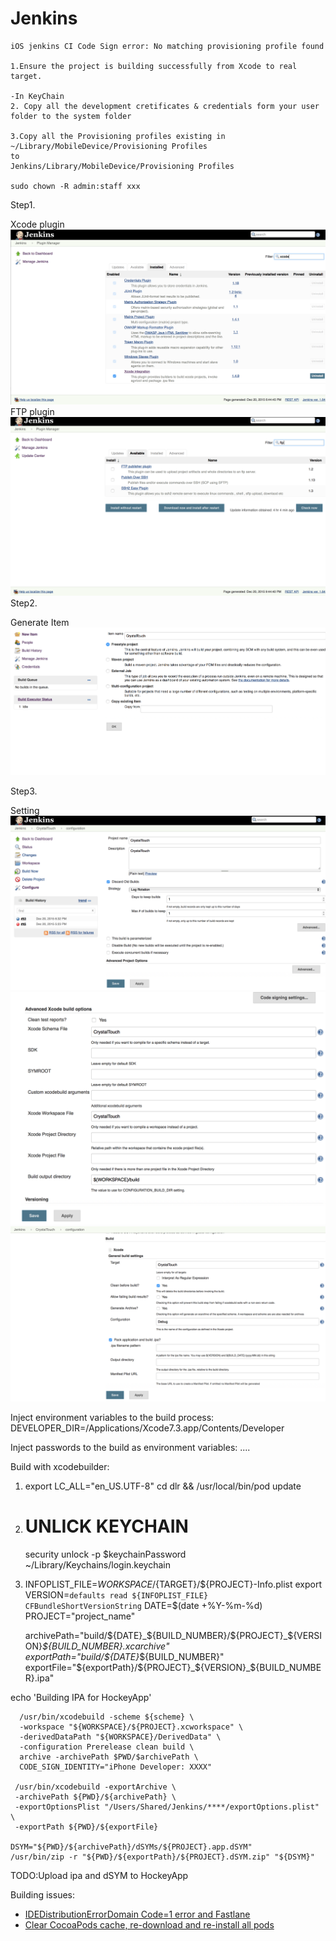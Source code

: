 # Jenkins

    iOS jenkins CI Code Sign error: No matching provisioning profile found

    1.Ensure the project is building successfully from Xcode to real target.

    -In KeyChain
    2. Copy all the development cretificates & credentials form your user folder to the system folder

    3.Copy all the Provisioning profiles existing in
    ~/Library/MobileDevice/Provisioning Profiles
    to
    Jenkins/Library/MobileDevice/Provisioning Profiles

    sudo chown -R admin:staff xxx
    
Step1. 

Xcode plugin
![Xcode plugin](assets/jenkins/Screen_Shot_2015-12-20_at_18.45.09.png)
FTP plugin
![Xcode plugin](assets/jenkins/Screen_Shot_2015-12-20_at_21.44.49.png)
Step2. 

Generate Item
![Generate Item](assets/jenkins/Screen_Shot_2015-12-20_at_18.42.25.png)

Step3.

Setting
![Setting](assets/jenkins/Screen_Shot_2015-12-20_at_18.46.22.png)
![Setting](assets/jenkins/Screen_Shot_2015-12-20_at_18.38.41.png)
![Setting](assets/jenkins/Screen_Shot_2015-12-20_at_18.47.23.png)


Inject environment variables to the build process:
  DEVELOPER_DIR=/Applications/Xcode7.3.app/Contents/Developer
  
Inject passwords to the build as environment variables:
  ....
    
Build with xcodebuilder:
1. export LC_ALL="en_US.UTF-8"
   cd dlr && /usr/local/bin/pod update
2. # UNLICK KEYCHAIN
   security unlock -p $keychainPassword ~/Library/Keychains/login.keychain
3. INFOPLIST_FILE=${WORKSPACE}/${TARGET}/${PROJECT}-Info.plist
   export VERSION=`defaults read ${INFOPLIST_FILE} CFBundleShortVersionString`
   DATE=$(date +%Y-%m-%d)
   PROJECT="project_name"

    archivePath="build/${DATE}_${BUILD_NUMBER}/${PROJECT}_${VERSION}_${BUILD_NUMBER}.xcarchive"
    exportPath="build/${DATE}_${BUILD_NUMBER}"
    exportFile="${exportPath}/${PROJECT}_${VERSION}_${BUILD_NUMBER}.ipa"

  echo 'Building IPA for HockeyApp'
 
      /usr/bin/xcodebuild -scheme ${scheme} \
      -workspace "${WORKSPACE}/${PROJECT}.xcworkspace" \
      -derivedDataPath "${WORKSPACE}/DerivedData" \
      -configuration Prerelease clean build \
      archive -archivePath $PWD/$archivePath \
      CODE_SIGN_IDENTITY="iPhone Developer: XXXX"
        
     /usr/bin/xcodebuild -exportArchive \
     -archivePath ${PWD}/${archivePath} \
     -exportOptionsPlist "/Users/Shared/Jenkins/****/exportOptions.plist" \
     -exportPath ${PWD}/${exportFile}

    DSYM="${PWD}/${archivePath}/dSYMs/${PROJECT}.app.dSYM"
    /usr/bin/zip -r "${PWD}/${exportPath}/${PROJECT}.dSYM.zip" "${DSYM}"

  TODO:Upload ipa and dSYM to HockeyApp

Building issues:
* [IDEDistributionErrorDomain Code=1 error and Fastlane](http://ajmccall.com/idedistributionerrordomain-code-1-error-and-fastlane/)
* [Clear CocoaPods cache, re-download and re-install all pods](https://gist.github.com/mbinna/4202236)
